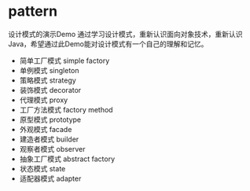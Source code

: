 # pattern
设计模式的演示Demo
 通过学习设计模式，重新认识面向对象技术，重新认识Java，希望通过此Demo能对设计模式有一个自己的理解和记忆。

- 简单工厂模式 simple factory
- 单例模式 singleton
- 策略模式 strategy
- 装饰模式 decorator
- 代理模式 proxy
- 工厂方法模式 factory method
- 原型模式 prototype
- 外观模式  facade
- 建造者模式  builder
- 观察者模式  observer
- 抽象工厂模式 abstract factory
- 状态模式 state
- 适配器模式 adapter